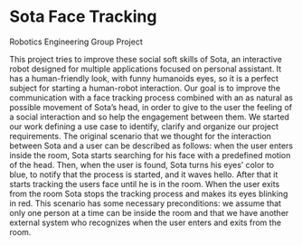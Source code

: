 # Sota Face Tracking
Robotics Engineering Group Project

This project tries to improve these social soft skills of
Sota, an interactive robot designed for multiple applications
focused on personal assistant. It has a human-friendly look,
with funny humanoids eyes, so it is a perfect subject for
starting a human-robot interaction. Our goal is to improve
the communication with a face tracking process combined
with an as natural as possible movement of Sota’s head, in
order to give to the user the feeling of a social interaction
and so help the engagement between them.
We started our work defining a use case to identify, clarify
and organize our project requirements. The original scenario
that we thought for the interaction between Sota and a user
can be described as follows: when the user enters inside the
room, Sota starts searching for his face with a predefined
motion of the head. Then, when the user is found, Sota turns
his eyes’ color to blue, to notify that the process is started,
and it waves hello. After that it starts tracking the users face
until he is in the room. When the user exits from the room
Sota stops the tracking process and makes its eyes blinking
in red. This scenario has some necessary preconditions: we
assume that only one person at a time can be inside the room
and that we have another external system who recognizes
when the user enters and exits from the room.
